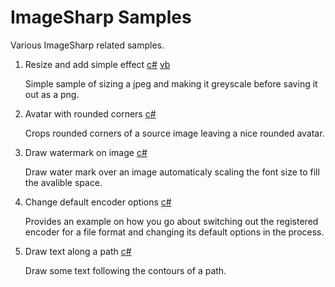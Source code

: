 # ImageSharp Samples
Various ImageSharp related samples.

1. Resize and add simple effect [c#](./c-sharp/ResizeIamge/) [vb](./vb/ResizeImage/)

   Simple sample of sizing a jpeg and making it greyscale before saving it out as a png.

2. Avatar with rounded corners [c#](./c-sharp/AvatarWithRoundedCorner/)

   Crops rounded corners of a source image leaving a nice rounded avatar.

3. Draw watermark on image [c#](./c-sharp/DrawWaterMarkOnImage/)

   Draw water mark over an image automaticaly scaling the font size to fill the avalible space.
   
4. Change default encoder options [c#](./c-sharp/ChangeDefaultEncoderOptions/)

   Provides an example on how you go about switching out the registered encoder for a file format and changing its default options in the process.

5. Draw text along a path [c#](./c-sharp/DrawingTextAlongAPath/)

   Draw some text following the contours of a path.